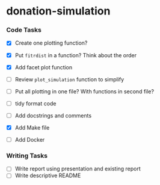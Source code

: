 # donation-simulation

### Code Tasks

- [X] Create one plotting function?
- [X] Put `fitrdist` in a function? Think about the order
- [X] Add facet plot function
- [ ] Review `plot_simulation` function to simplify
- [ ] Put all plotting in one file? With functions in second file?
- [ ] tidy format code
- [ ] Add docstrings and comments
- [X] Add Make file
- [ ] Add Docker


### Writing Tasks

- [ ] Write report using presentation and existing report
- [ ] Write descriptive README